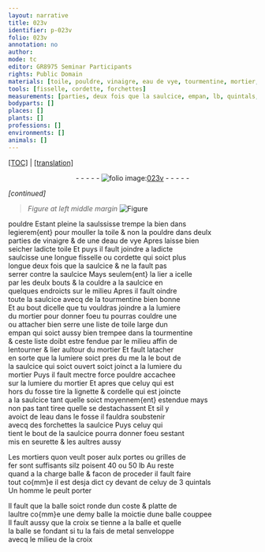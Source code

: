 ```yaml
---
layout: narrative
title: 023v
identifier: p-023v
folio: 023v
annotation: no
author:
mode: tc
editor: GR8975 Seminar Participants
rights: Public Domain
materials: [toile, pouldre, vinaigre, eau de vye, tourmentine, mortier, lignette, cordelle, eau, mortiers, fer, metal]
tools: [fisselle, cordette, forchettes]
measurements: [parties, deux fois que la saulcice, empan, lb, quintals, moictie]
bodyparts: []
places: []
plants: []
professions: []
environments: []
animals: []
---
```


<p><a href="{{ site.baseurl }}/diplomatic/">[TOC]</a> | <a href="{{ site.baseurl }}/texts/p-023v_tl/" target="_blank">[translation]</a></p><div class="folio" align="center">- - - - - <a href="http://gallica.bnf.fr/ark:/12148/btv1b10500001g/f52.image" target="_blank"><img src="https://cu-mkp.github.io/2017-workshop-edition/assets/photo-icon.png" alt="folio image: " style="display:inline-block; margin-bottom:-3px;"/>023v</a> - - - - - </div>  
 
*[continued]*
  
> *Figure*
> *at left middle margin*
> <a href="https://drive.google.com/open?id=0B9-oNrvWdlO5Tm4ySC1wcUx6Yzg" target="_blank"><img src="https://cu-mkp.github.io/GR8975-edition/assets/photo-icon.png" alt="Figure" style="display:inline-block; margin-bottom:-3px;"/></a>
 
pouldre Estant pleine la saulssisse trempe la <span class="del">bien dans</span><br/> legierem{ent} pour mouller la <span class="m">toile</span> & non la <span class="m">pouldre</span> dans deulx<br/> <span class="ms">parties</span> de <span class="m">vinaigre</span> & <span class="del">de</span> une d<span class="m">eau de vye</span> Apres laisse bien<br/> seicher ladicte <span class="m">toile</span> Et puys il fault joindre a ladicte<br/> saulcisse une longue <span class="tl">fisselle</span> ou <span class="tl">cordette</span> qui soict plus<br/> longue <span class="ms">deux fois que la saulcice</span> & ne la fault pas<br/> serrer contre la saulcice Mays seulem{ent} la lier a icelle<br/> par les deulx bouts & la couldre a la saulcice en<br/> quelques endroicts sur le milieu Apres il fault oindre<br/> toute la saulcice avecq de la <span class="m">tourmentine</span> bien bonne<br/> Et au bout dicelle que tu vouldras joindre a la lumiere<br/> du <span class="m">mortier</span> pour donner foeu tu pourras couldre <span class="del">une</span><br/> ou attacher bien serre une liste de <span class="m">toile</span> large dun<br/> <span class="ms">empan</span> qui soict aussy bien trempee dans la <span class="m">tourmentine</span><br/> & ceste liste doibt estre fendue par le milieu affin de<br/> lentourner & lier aultour du <span class="m">mortier</span> Et fault latacher<br/> en sorte que <span class="del">la lumiere soict pres d<span class="del">u m</span>e la</span> le bout de<br/> la saulcice qui soict ouvert soict joinct a la lumiere du<br/> <span class="m">mortier</span> Puys il fault mectre force <span class="m">pouldre</span> accachee<br/> sur la lumiere du <span class="m">mortier</span> Et apres que celuy qui est<br/> hors du fosse tire la <span class="m">lignette</span> & <span class="m">cordelle</span> qui est joincte<br/> a la saulcice tant quelle soict moyennem{ent} estendue mays<br/> non pas tant tiree quelle se destachas<span class="del">sen</span>t Et sil y<br/> avoict de l<span class="m">eau</span> dans le fosse il fauldra soubstenir<br/> avecq des <span class="tl">forchettes</span> la saulcice Puys celuy qui<br/> tient le bout de la saulcice pourra donner foeu sestant<br/> mis en seurette & les aultres aussy
 
 
  
Les <span class="m">mortiers</span> quon veult poser aulx portes ou grilles de<br/> <span class="m">fer</span> sont suffisants silz poisent 40 ou 50 <span class="ms">lb</span> Au reste<br/> quand a la charge balle & facon de proceder il fault faire<br/> tout co{mm}e il est desja dict cy devant de celuy de 3 <span class="ms">quintals</span><br/> Un homme le peult porter
 
Il fault que la balle soict ronde dun coste & platte de<br/> laultre co{mm}e <span class="del">une demy balle</span> la <span class="ms">moictie</span> dune balle couppee<br/> Il fault aussy que la croix se tienne a la balle et quelle<br/> la balle se fondant si tu la fais de <span class="m">metal</span> senveloppe<br/> avecq le milieu de la croix
 
